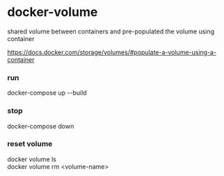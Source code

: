# docker-volume
shared volume between containers and pre-populated the volume using container  

https://docs.docker.com/storage/volumes/#populate-a-volume-using-a-container  

### run
docker-compose up --build  

### stop
docker-compose down  

### reset volume
docker volume ls  
docker volume rm &lt;volume-name&gt;   


